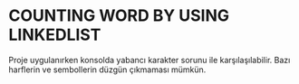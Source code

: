 
# COUNTING WORD BY USING LINKEDLIST

Proje uygulanırken konsolda yabancı karakter sorunu ile karşılaşılabilir.
Bazı harflerin ve sembollerin düzgün çıkmaması mümkün.
